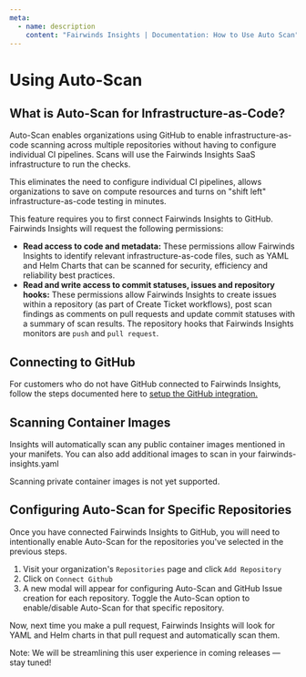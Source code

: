 ```yaml
---
meta:
  - name: description
    content: "Fairwinds Insights | Documentation: How to Use Auto Scan"
---
```

# Using Auto-Scan
## What is Auto-Scan for Infrastructure-as-Code?
Auto-Scan enables organizations using GitHub to enable infrastructure-as-code scanning across multiple repositories without
having to configure individual CI pipelines. Scans will use the Fairwinds Insights SaaS infrastructure to run the checks.

This eliminates the need to configure individual CI pipelines, allows organizations to save on compute resources and turns
on "shift left" infrastructure-as-code testing in minutes.

This feature requires you to first connect Fairwinds Insights to GitHub. Fairwinds Insights will
request the following permissions:
* **Read access to code and metadata:** These permissions allow Fairwinds Insights to identify relevant infrastructure-as-code
files, such as YAML and Helm Charts that can be scanned for security, efficiency and reliability best practices.
* **Read and write access to commit statuses, issues and repository hooks:** These permissions allow Fairwinds Insights
to create issues within a repository (as part of Create Ticket workflows), post scan findings as comments on pull requests
and update commit statuses with a summary of scan results. The repository hooks that Fairwinds Insights monitors
are `push` and `pull request`.

## Connecting to GitHub
For customers who do not have GitHub connected to Fairwinds Insights, follow the steps documented here
to [setup the GitHub integration.](/installation/ci/github)

## Scanning Container Images
Insights will automatically scan any public container images mentioned in your manifets. You can also add
additional images to scan in your fairwinds-insights.yaml

Scanning private container images is not yet supported.

## Configuring Auto-Scan for Specific Repositories
Once you have connected Fairwinds Insights to GitHub, you will need to intentionally enable Auto-Scan for the repositories
you've selected in the previous steps.

1. Visit your organization's `Repositories` page and click `Add Repository`
2. Click on `Connect Github`
3. A new modal will appear for configuring Auto-Scan and GitHub Issue creation for each repository. Toggle the Auto-Scan
option to enable/disable Auto-Scan for that specific repository.

Now, next time you make a pull request, Fairwinds Insights will look for YAML and Helm charts in that pull request and 
automatically scan them.

Note: We will be streamlining this user experience in coming releases — stay tuned!
